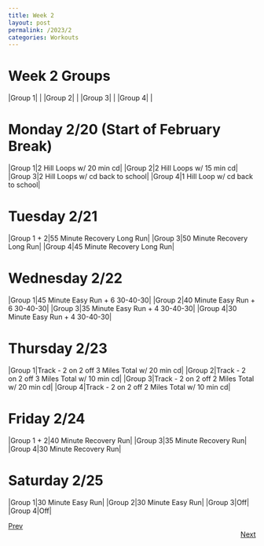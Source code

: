 ```yaml
---
title: Week 2
layout: post
permalink: /2023/2
categories: Workouts
---
```



# Week 2 Groups

|Group 1| |
|Group 2| |
|Group 3| |
|Group 4| |

# Monday 2/20 (Start of February Break)

|Group 1|2 Hill Loops w/ 20 min cd|
|Group 2|2 Hill Loops w/ 15 min cd|
|Group 3|2 Hill Loops w/ cd back to school|
|Group 4|1 Hill Loop w/ cd back to school|

# Tuesday 2/21

|Group 1 + 2|55 Minute Recovery Long Run|
|Group 3|50 Minute Recovery Long Run|
|Group 4|45 Minute Recovery Long Run|

# Wednesday 2/22

|Group 1|45 Minute Easy Run + 6 30-40-30|
|Group 2|40 Minute Easy Run + 6 30-40-30|
|Group 3|35 Minute Easy Run + 4 30-40-30|
|Group 4|30 Minute Easy Run + 4 30-40-30|

# Thursday 2/23

|Group 1|Track - 2 on 2 off 3 Miles Total w/ 20 min cd|
|Group 2|Track - 2 on 2 off 3 Miles Total w/ 10 min cd|
|Group 3|Track - 2 on 2 off 2 Miles Total w/ 20 min cd|
|Group 4|Track - 2 on 2 off 2 Miles Total w/ 10 min cd|

# Friday 2/24

|Group 1 + 2|40 Minute Recovery Run|
|Group 3|35 Minute Recovery Run|
|Group 4|30 Minute Recovery Run|

# Saturday 2/25

|Group 1|30 Minute Easy Run|
|Group 2|30 Minute Easy Run|
|Group 3|Off|
|Group 4|Off|


<div style="text-align: left"> <a href="{{site.baseurl}}/2023/1">Prev</a></div> 
<div style="text-align: right"> <a href="{{site.baseurl}}/2023/3">Next</a></div>